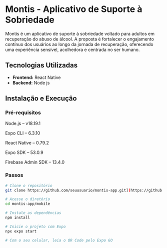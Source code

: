 # Montis - Aplicativo de Suporte à Sobriedade

Montis é um aplicativo de suporte à sobriedade voltado para adultos em recuperação do abuso de álcool. A proposta é fortalecer o engajamento contínuo dos usuários ao longo da jornada de recuperação, oferecendo uma experiência sensível, acolhedora e centrada no ser humano.

## Tecnologias Utilizadas

- **Frontend:** React Native
- **Backend:** Node js

## Instalação e Execução

### Pré-requisitos

Node.js – v18.19.1

Expo CLI – 6.3.10

React Native – 0.79.2

Expo SDK – 53.0.9

Firebase Admin SDK – 13.4.0

### Passos

```bash
# Clone o repositório
git clone https://github.com/seuusuario/montis-app.git](https://github.com/Carolina-dAraujo/montis-app.git

# Acesse o diretório
cd montis-app/mobile

# Instale as dependências
npm install

# Inicie o projeto com Expo
npx expo start

# Com o seu celular, leia o QR Code pelo Expo GO
